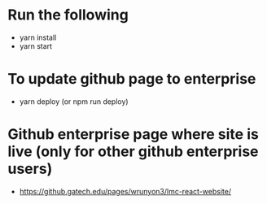 # Run the following

- yarn install
- yarn start

# To update github page to enterprise

- yarn deploy (or npm run deploy)

# Github enterprise page where site is live (only for other github enterprise users)

- https://github.gatech.edu/pages/wrunyon3/lmc-react-website/
